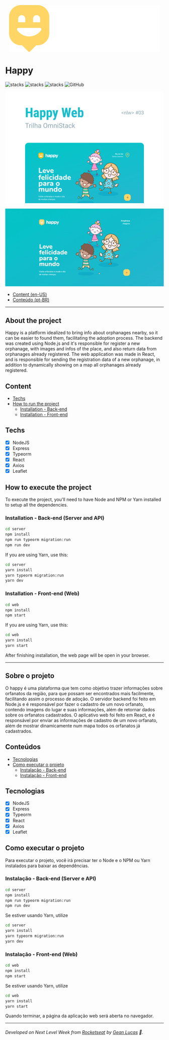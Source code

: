 <p align="center">
  <img src="web/src/images/logo.svg"/>
</p>

# Happy
![stacks](https://img.shields.io/badge/NodeJS-v12.18.4-brightgreen) ![stacks](https://img.shields.io/badge/ReactJS-v16.13.1-brightgreen)  ![stacks](https://img.shields.io/badge/Stack-Typescript-blue) ![GitHub](https://img.shields.io/github/license/legeannd/nextlevelweek-happy)


<p align="center">
  <img src="uploads/Capa.png"/>
</p>

<p align="center">
  <img width="600" src="uploads/web.gif"/>
</p>


* [Content (en-US)](#section-en_us)
* [Conteúdo (pt-BR)](#secao-pt_br)

---

## About the project <a id="section-en_us"></a>

Happy is a platform idealized to bring info about orphanages nearby, so it can be easier to found them, facilitating the adoption process.
The backend was created using Node.js and it's responsible for register a new orphanage, with images and infos of the place, and also return data from orphanages already registered.
The web application was made in React, and is responsible for sending the registration data of a new orphanage, in addition to dynamically showing on a map all orphanages already registered.

## Content
  * [Techs](#techs)
  * [How to run the project](#installation)
    * [Installation - Back-end](#installation-back)
    * [Installation - Front-end](#installation-front)

## Techs <a id="techs"></a>

- [x] NodeJS
- [x] Express
- [x] Typeorm
- [x] React
- [x] Axios
- [x] Leaflet

## How to execute the project <a id="installation"></a>
To execute the project, you'll need to have Node and NPM or Yarn installed to setup all the dependencies.


### Installation - Back-end (Server and API) <a id="installation-back"></a>

```bash
cd server
npm install
npm run typeorm migration:run
npm run dev
```

If you are using Yarn, use this:
```bash
cd server
yarn install
yarn typeorm migration:run
yarn dev
```

### Installation - Front-end (Web) <a id="installation-front"></a>

```bash
cd web
npm install
npm start
```

If you are using Yarn, use this:
```bash
cd web
yarn install
yarn start
```

After finishing installation, the web page will be open in your browser.

---

## Sobre o projeto <a id="secao-pt_br"></a>

O happy é uma plataforma que tem como objetivo trazer informações sobre orfanatos da região, para que possam ser encontrados mais facilmente, facilitando assim o processo de adoção. 
O servidor backend foi feito em Node.js e é responsável por fazer o cadastro de um novo orfanato, contendo imagens do lugar e suas informações, além de retornar dados sobre os orfanatos cadastrados. 
O aplicativo web foi feito em React, e é responsável por enviar as informações de cadastro de um novo orfanato, além de mostrar dinamicamente num mapa todos os orfanatos já cadastrados.

## Conteúdos 
  * [Tecnologias](#tecnlogias)
  * [Como executar o projeto](#instalacao)
    * [Instalação - Back-end](#instalacao-back)
    * [Instalação - Front-end](#instalacao-front)

## Tecnologias <a id="tecnologias"></a>

- [x] NodeJS
- [x] Express
- [x] Typeorm
- [x] React
- [x] Axios
- [x] Leaflet

## Como executar o projeto <a id="instalacao"></a>
Para executar o projeto, você irá precisar ter o Node e o NPM ou Yarn instalados para baixar as dependências.


### Instalação - Back-end (Server e API) <a id="instalacao-back"></a>

```bash
cd server
npm install
npm run typeorm migration:run
npm run dev
```

Se estiver usando Yarn, utilize
```bash
cd server
yarn install
yarn typeorm migration:run
yarn dev
```

### Instalação - Front-end (Web) <a id="instalacao-front"></a>

```bash
cd web
npm install
npm start
```

Se estiver usando Yarn, utilize
```bash
cd web
yarn install
yarn start
```

Quando terminar, a página da aplicação web será aberta no navegador.

---
###### Developed on Next Level Week from [Rocketseat](https://rocketseat.com.br) by [Gean Lucas](https://www.linkedin.com/in/geanlucaas/) :rocket:.